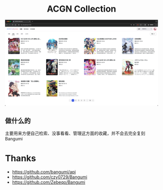 <h1 align="center">ACGN Collection</h1>

<picture>
  <source media="(prefers-color-scheme: dark)" srcset=".github/image/dark.png">
  <img alt="normal" src=".github/image/light.png">
</picture>

## 做什么的

主要用来方便自己检索、没事看看、管理这方面的收藏，并不会去完全复刻 Bangumi


# Thanks

- https://github.com/bangumi/api
- https://github.com/czy0729/Bangumi
- https://github.com/Zebeqo/Bangumi